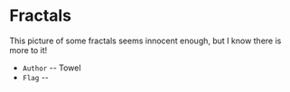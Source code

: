# Fractals
This picture of some fractals seems innocent enough, but I know there is more to it!

* `Author` -- Towel
* `Flag` -- 

